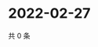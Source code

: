 # 2022-02-27

共 0 条

<!-- BEGIN WEIBO -->
<!-- 最后更新时间 Sun Feb 27 2022 19:10:41 GMT+0800 (China Standard Time) -->

<!-- END WEIBO -->
